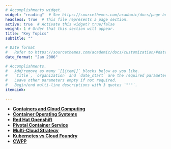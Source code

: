 ```yaml
---
# Accomplishments widget.
widget: "reading"  # See https://sourcethemes.com/academic/docs/page-builder/
headless: true  # This file represents a page section.
active: true  # Activate this widget? true/false
weight: 1 # Order that this section will appear.
title: "Key Topics"
subtitle: ""

# Date format
#   Refer to https://sourcethemes.com/academic/docs/customization/#date-format
date_format: "Jan 2006"

# Accomplishments.
#   Add/remove as many `[[item]]` blocks below as you like.
#   `title`, `organization` and `date_start` are the required parameters.
#   Leave other parameters empty if not required.
#   Begin/end multi-line descriptions with 3 quotes `"""`.
itemLink:

---
```


- **[Containers and Cloud Computing](/display/containers/Containers+and+Cloud+Computing)**  
- **[Container Operating Systems](/display/containers/Container+Operating+Systems)**  
- **[Red Hat Openshift](/display/containers/Red+Hat+Openshift)**  
- **[Pivotal Container Service](/display/containers/Pivotal+Container+Service)**  
- **[Multi-Cloud Strategy](/display/containers/Multi-Cloud+Strategy)**  
- **[Kubernetes vs Cloud Foundry](/display/containers/Kubernetes+vs+Cloud+Foundry)**  
- **[CWPP](/display/containers/CWPP)**  




